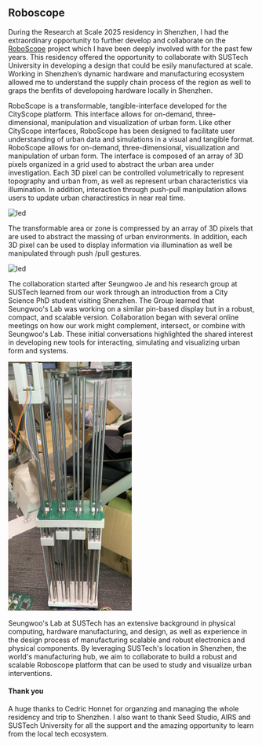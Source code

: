 ## Roboscope 


During the Research at Scale 2025 residency in Shenzhen, I had the extraordinary opportunity to further develop and collaborate on the [RoboScope](https://www.media.mit.edu/projects/roboscope/overview/) project which I have been deeply involved with for the past few years. This residency offered the opportunity to collaborate with SUSTech University in developing a design that could be esily manufactured at scale. Working in Shenzhen’s dynamic hardware and manufacturing  ecosystem allowed me to understand the supply chain process of the region as well to graps the benfits of developoing hardware locally in Shenzhen.

RoboScope is a transformable, tangible-interface developed for the CityScope platform. This interface allows for on-demand, three-dimensional, manipulation and visualization of urban form. Like other CityScope interfaces, RoboScope has been designed to facilitate user understanding of urban data and simulations in a visual and tangible format.
RoboScope  allows for on-demand, three-dimensional, visualization and manipulation of urban form. The interface is composed of an array of 3D pixels organized in a grid used to abstract the urban area under investigation. Each 3D pixel can be controlled volumetrically to represent topography and urban from, as well as represent urban characteristics via  illumination. In addition, interaction through push-pull manipulation allows users to update urban charactirestics in near real time.  

![led](ezgif.com-gif-maker.gif.1400x1400.gif)

The transformable area or zone is compressed by an array of 3D pixels that are used to abstract the massing of urban environments. In addition, each 3D pixel can be used to display information via illumination as well be manipulated through push /pull gestures.  

![led](modules.gif.1400x1400.gif)


The collaboration started after Seungwoo Je and his research group at SUSTech learned from our work through an introduction from a City Science PhD student visiting Shenzhen. The Group learned that Seungwoo's Lab was working on a similar pin-based display but in a robust, compact, and scalable version. Collaboration began with several online meetings on how our work might complement, intersect, or combine with Seungwoo's Lab. These initial conversations highlighted the shared interest in developing new tools for interacting, simulating and visualizing urban form and systems. 

<img src="https://github.com/Seeed-Studio/MakerCamp/blob/main/2025-01-MIT/Thomas/sustech_robo_02.jpg" width=50% height=50%>

Seungwoo's Lab at SUSTech has an extensive background in physical computing, hardware manufacturing, and design, as well as experience in the design process of manufacturing scalable and robust electronics and physical components. By leveraging SUSTech's location in Shenzhen, the world's manufacturing hub, we aim to collaborate to build a robust and scalable Roboscope platform that can be used to study and visualize urban interventions.



#### Thank you
A huge thanks to Cedric Honnet for organzing and managing the whole residency and trip to Shenzhen. I also want to thank Seed Studio, AIRS and SUSTech University for all the support and the amazing opportunity to learn from the local tech ecosystem. 
